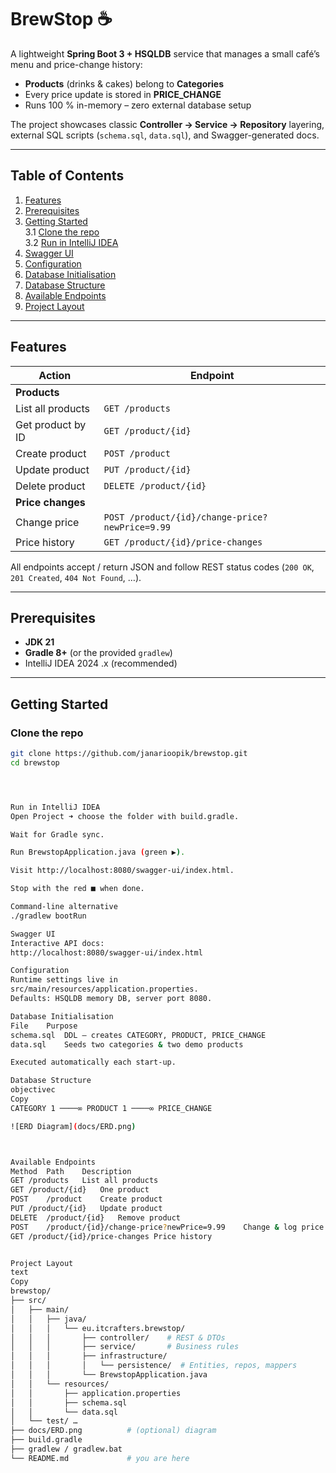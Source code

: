 # BrewStop ☕️

A lightweight **Spring Boot 3 + HSQLDB** service that manages a small café’s menu
and price-change history:

* **Products** (drinks & cakes) belong to **Categories**
* Every price update is stored in **PRICE_CHANGE**
* Runs 100 % in-memory – zero external database setup

The project showcases classic **Controller → Service → Repository** layering,
external SQL scripts (`schema.sql`, `data.sql`), and Swagger-generated docs.

---

## Table of Contents

1. [Features](#features)
2. [Prerequisites](#prerequisites)
3. [Getting Started](#getting-started)  
   3.1 [Clone the repo](#clone-the-repo)  
   3.2 [Run in IntelliJ IDEA](#run-in-intellij-idea)
4. [Swagger UI](#swagger-ui)
5. [Configuration](#configuration)
6. [Database Initialisation](#database-initialisation)
7. [Database Structure](#database-structure)
8. [Available Endpoints](#available-endpoints)
9. [Project Layout](#project-layout)

---

## Features

| Action            | Endpoint                                        |
|-------------------|-------------------------------------------------|
| **Products**      |                                                 |
| List all products | `GET /products`                                 |
| Get product by ID | `GET /product/{id}`                             |
| Create product    | `POST /product`                                 |
| Update product    | `PUT /product/{id}`                             |
| Delete product    | `DELETE /product/{id}`                          |
| **Price changes** |                                                 |
| Change price      | `POST /product/{id}/change-price?newPrice=9.99` |
| Price history     | `GET /product/{id}/price-changes`               |

All endpoints accept / return JSON and follow REST status codes (`200 OK`, `201 Created`, `404 Not Found`, …).

---

## Prerequisites

* **JDK 21**
* **Gradle 8+** (or the provided `gradlew`)
* IntelliJ IDEA 2024 .x (recommended)

---

## Getting Started

### Clone the repo

```bash
git clone https://github.com/janarioopik/brewstop.git
cd brewstop




Run in IntelliJ IDEA
Open Project ➜ choose the folder with build.gradle.

Wait for Gradle sync.

Run BrewstopApplication.java (green ▶︎).

Visit http://localhost:8080/swagger-ui/index.html.

Stop with the red ■ when done.

Command-line alternative
./gradlew bootRun

Swagger UI
Interactive API docs:
http://localhost:8080/swagger-ui/index.html

Configuration
Runtime settings live in
src/main/resources/application.properties.
Defaults: HSQLDB memory DB, server port 8080.

Database Initialisation
File	Purpose
schema.sql	DDL – creates CATEGORY, PRODUCT, PRICE_CHANGE
data.sql	Seeds two categories & two demo products

Executed automatically each start-up.

Database Structure
objectivec
Copy
CATEGORY 1 ────∞ PRODUCT 1 ────∞ PRICE_CHANGE

![ERD Diagram](docs/ERD.png)



Available Endpoints
Method	Path	Description
GET	/products	List all products
GET	/product/{id}	One product
POST	/product	Create product
PUT	/product/{id}	Update product
DELETE	/product/{id}	Remove product
POST	/product/{id}/change-price?newPrice=9.99	Change & log price
GET	/product/{id}/price-changes	Price history


Project Layout
text
Copy
brewstop/
├── src/
│   ├── main/
│   │   ├── java/
│   │   │   └── eu.itcrafters.brewstop/
│   │   │       ├── controller/    # REST & DTOs
│   │   │       ├── service/       # Business rules
│   │   │       ├── infrastructure/
│   │   │       │   └── persistence/  # Entities, repos, mappers
│   │   │       └── BrewstopApplication.java
│   │   └── resources/
│   │       ├── application.properties
│   │       ├── schema.sql
│   │       └── data.sql
│   └── test/ …
├── docs/ERD.png          # (optional) diagram
├── build.gradle
├── gradlew / gradlew.bat
└── README.md             # you are here